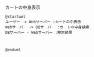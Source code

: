カートの中身表示
```uml
@startuml
ユーザー -> Webサーバー :カートの中表示
Webサーバー -> DBサーバー :カートの中身検索
DBサーバー - Webサーバー :検索結果



@enduml
```
